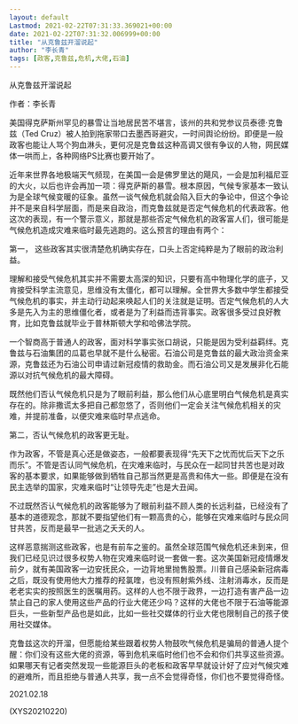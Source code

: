 ```yaml
---
layout: default
Lastmod: 2021-02-22T07:31:33.369021+00:00
date: 2021-02-22T07:31:32.006999+00:00
title: "从克鲁兹开溜说起"
author: "李长青"
tags: [政客,克鲁兹,危机,大佬,石油]
---
```


从克鲁兹开溜说起

作者：李长青

美国得克萨斯州罕见的暴雪让当地居民苦不堪言，该州的共和党参议员泰德·克鲁兹（Ted Cruz）被人拍到拖家带口去墨西哥避灾，一时间舆论纷纷。即便是一般政客也能让人骂个狗血淋头，更何况是克鲁兹这种高调又很有争议的人物，网民媒体一哄而上，各种网络PS比赛也要开始了。

近年来世界各地极端天气频现，在美国一会是佛罗里达的飓风，一会是加利福尼亚的大火，以后也许会再加一项：得克萨斯的暴雪。根本原因，气候专家基本一致认为是全球气候变暖的征象。虽然一谈气候危机就会陷入巨大的争论中，但这个争论并不是来自科学层面，而是来自政治，而克鲁兹就是否定气候危机的代表政客。他这次的表现，有一个警示意义，那就是那些否定气候危机的政客富人们，很可能是气候危机造成灾难来临时最先逃跑的。这么预言的理由有两个：

第一， 这些政客其实很清楚危机确实存在，口头上否定纯粹是为了眼前的政治利益。

理解和接受气候危机其实并不需要太高深的知识，只要有高中物理化学的底子，又肯接受科学主流意见，思维没有太僵化，都可以理解。全世界大多数中学生都接受气候危机的事实，并主动行动起来唤起人们的关注就是证明。否定气候危机的人大多是先入为主的思维僵化者，或者是为了利益而违背事实。政客很多受过良好教育，比如克鲁兹就毕业于普林斯顿大学和哈佛法学院。

一个智商高于普通人的政客，面对科学事实张口胡说，只能是因为受利益羁绊。克鲁兹与石油集团的瓜葛也早就不是什么秘密。石油公司是克鲁兹的最大政治资金来源，克鲁兹还为石油公司申请过新冠疫情的救助金。而石油公司又是发展非化石能源以对抗气候危机的最大障碍。

既然他们否认气候危机只是为了眼前利益，那么他们从心底里明白气候危机是真实存在的。除非撒谎太多把自己都忽悠了，否则他们一定会关注气候危机相关的灾难，并提前准备，以便灾难来临时早点逃命。

第二，否认气候危机的政客更无耻。

作为政客，不管是真心还是做姿态，一般都要表现得“先天下之忧而忧后天下之乐而乐”。不管是否认同气候危机，在灾难来临时，与民众在一起同甘共苦也是对政客的基本要求，如果能够做到牺牲自己那当然更是高贵和伟大一些。即便是在没有民主选举的国家，灾难来临时“让领导先走”也是大丑闻。

不过既然否认气候危机的政客能够为了眼前利益不顾人类的长远利益，已经没有了基本的道德观念，那就不要指望他们有一颗高贵的心，能够在灾难来临时与民众同甘共苦，反而是最早一批逃之夭夭的人。

这样恶意揣测这些政客，也是有前车之鉴的。虽然全球范围气候危机还未到来，但我们已经见识过很多权势人物在灾难来临时说一套做一套。这次美国新冠疫情爆发前夕，就有美国政客一边安抚民众，一边背地里抛售股票。川普自己感染新冠病毒之后，既没有使用他大力推荐的羟氯喹，也没有照射紫外线、注射消毒水，反而是老老实实的按照医生的医嘱用药。这样的人也不限于政界，一边打造有害产品一边禁止自己的家人使用这些产品的行业大佬还少吗？这样的大佬也不限于石油等能源巨头，一些新型产品也是如此，比如一些社交媒体的行业大佬也限制自己的孩子使用社交媒体。

克鲁兹这次的开溜，但愿能给某些跟着权势人物鼓吹气候危机是骗局的普通人提个醒：你们没有这些大佬的资源，等到危机来临时他们也不会和你们共享这些资源。如果哪天有记者突然发现一些能源巨头的老板和政客早早就设计好了应对气候灾难的避难所，而且拒绝与普通人共享，我一点不会觉得奇怪，你们也不要觉得奇怪。

2021.02.18

(XYS20210220)

